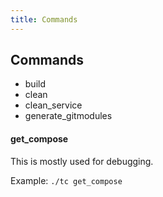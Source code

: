 ```yaml
---
title: Commands
---
```


## Commands
- build 
- clean
- clean_service
- generate_gitmodules

#### get_compose
This is mostly used for debugging. 

Example: `./tc get_compose`
